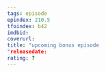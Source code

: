 ```yaml
---
tags: episode
epindex: 210.5
tfoindex: b42
imdbid: 
coverurl: 
title: "upcoming bonus episode
"releasedate: 
rating: ?
---
```


